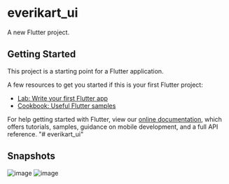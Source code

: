 # everikart_ui

A new Flutter project.

## Getting Started

This project is a starting point for a Flutter application.

A few resources to get you started if this is your first Flutter project:

- [Lab: Write your first Flutter app](https://flutter.dev/docs/get-started/codelab)
- [Cookbook: Useful Flutter samples](https://flutter.dev/docs/cookbook)

For help getting started with Flutter, view our
[online documentation](https://flutter.dev/docs), which offers tutorials,
samples, guidance on mobile development, and a full API reference.
"# everikart_ui" 

## Snapshots
![image](https://user-images.githubusercontent.com/56514538/129230847-e1894218-da52-4feb-bed1-718efdb00670.png)
![image](https://user-images.githubusercontent.com/56514538/129230520-8a245afc-eb55-41a9-8ed0-47acd00c93fd.png)

